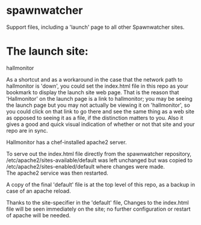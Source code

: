spawnwatcher
============

Support files, including a 'launch' page to all other Spawnwatcher sites.


The launch site:
===============================
hallmonitor

As a shortcut and as a workaround in the case that the network path to hallmonitor is 'down',
you could set the index.html file in this repo as your bookmark to display the launch 
site web page.  That is the reason that 'Hallmonitor' on the launch page is a link to 
hallmonitor; you may be seeing the launch page but you may not actually be viewing it on 
'hallmonitor', so you could click on that link to go there and see the same thing as a web 
site as opposed to seeing it as a file, if the distinction matters to you.  Also it gives a
good and quick visual indication of whether or not that site and your repo are in sync.

Hallmonitor has a chef-installed apache2 server.

To serve out the index.html file directly from the spawnwatcher repository,
/etc/apache2/sites-available/default was left unchanged but was copied to 
/etc/apache2/sites-enabled/default where changes were made.  
The apache2 service was then restarted.

A copy of the final 'default' file is at the top level of this repo, 
as a backup in case of an apache reload.

Thanks to the site-specifier in the 'default' file, Changes to the index.html file will be 
seen immediately on the site; no further configuration or restart of apache will be needed.


